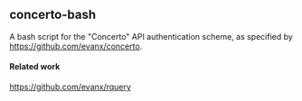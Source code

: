 
## concerto-bash

A bash script for the "Concerto" API authentication scheme, as specified by https://github.com/evanx/concerto.


#### Related work

https://github.com/evanx/rquery

